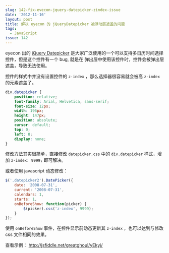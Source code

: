```yaml
---
slug: 142-fix-evecon-jquery-datepicker-zindex-issue
date: '2012-11-16'
layout: post
title: 解决 eyecon 的 jQueryDatepicker 被浮动层遮盖的问题
tags:
  - JavaScript
issue: 142
---
```


eyecon 出的 [jQuery Datepicker][1] 是大家广泛使用的一个可以支持多日历时间选择控件，但是这个控件有一个 bug, 就是在
弹出层中使用该控件时，控件会被弹出层遮盖，导致无法使用。

控件的样式中并没有设置控件的 `z-index` ，那么选择器很容易就会被高 `z-index` 的元素遮盖了。

```css
div.datepicker {
    position: relative;
    font-family: Arial, Helvetica, sans-serif;
    font-size: 12px;
    width: 196px;
    height: 147px;
    position: absolute;
    cursor: default;
    top: 0;
    left: 0;
    display: none;
}
```

修改方法其实很简单，直接修改 `datepicker.css` 中的 `div.datepicker` 样式，增加 `z-index: 9999;` 即可解决。

或者使用 javascript 动态修改：

```js
$('.datepicker2').DatePicker({
    date: '2008-07-31',
    current: '2008-07-31',
    calendars: 1,
    starts: 1,
    onBeforeShow: function(picker) {
        $(picker).css('z-index', 9999);
    }
});
```

使用 `onBeforeShow` 事件，在控件显示前动态更新其 `z-index` ，也可以达到与修改 css 文件相同的效果。

查看示例： <http://jsfiddle.net/greatghoul/yEkyj/>

[1]: http://www.eyecon.ro/datepicker/#about
